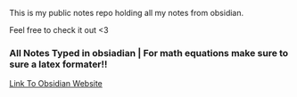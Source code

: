 This is my public notes repo holding all my notes from obsidian.

Feel free to check it out <3

### All Notes Typed in obsiadian | For math equations make sure to sure a latex formater!!

[Link To Obsidian Website](https://obsidian.md/)

